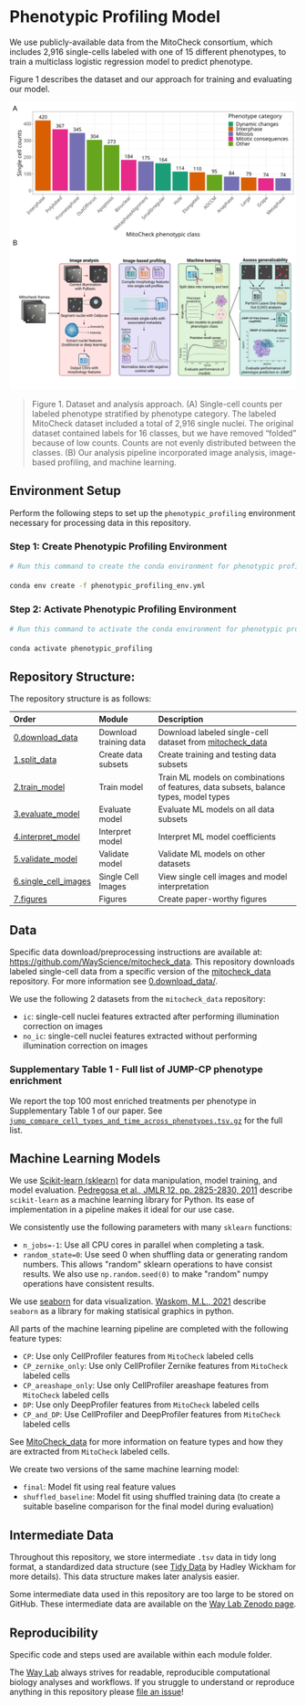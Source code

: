# Phenotypic Profiling Model

We use publicly-available data from the MitoCheck consortium, which includes 2,916 single-cells labeled with one of 15 different phenotypes, to train a multiclass logistic regression model to predict phenotype.

Figure 1 describes the dataset and our approach for training and evaluating our model.

![main_figure_1](./7.figures/figures/main_figure_1_class_count_and_workflow.png)

> Figure 1. Dataset and analysis approach. (A) Single-cell counts per labeled phenotype stratified by phenotype category. The labeled MitoCheck dataset included a total of 2,916 single nuclei. The original dataset contained labels for 16 classes, but we have removed “folded” because of low counts. Counts are not evenly distributed between the classes. (B) Our analysis pipeline incorporated image analysis, image-based profiling, and machine learning.

## Environment Setup

Perform the following steps to set up the `phenotypic_profiling` environment necessary for processing data in this repository.

### Step 1: Create Phenotypic Profiling Environment

```sh
# Run this command to create the conda environment for phenotypic profiling

conda env create -f phenotypic_profiling_env.yml
```

### Step 2: Activate Phenotypic Profiling Environment

```sh
# Run this command to activate the conda environment for phenotypic profiling

conda activate phenotypic_profiling
```

## Repository Structure:

The repository structure is as follows:

| Order | Module | Description |
| :---- | :----- | :---------- |
| [0.download_data](0.download_data/) | Download training data | Download labeled single-cell dataset from [mitocheck_data](https://github.com/WayScience/mitocheck_data) |
| [1.split_data](1.split_data/) | Create data subsets | Create training and testing data subsets |
| [2.train_model](2.train_model/) | Train model | Train ML models on combinations of features, data subsets, balance types, model types |
| [3.evaluate_model](3.evaluate_model/) | Evaluate model | Evaluate ML models on all data subsets |
| [4.interpret_model](4.interpret_model/) | Interpret model | Interpret ML model coefficients |
| [5.validate_model](5.validate_model/) | Validate model | Validate ML models on other datasets |
| [6.single_cell_images](6.single_cell_images/) | Single Cell Images | View single cell images and model interpretation |
| [7.figures](7.figures/) | Figures | Create paper-worthy figures |

## Data

Specific data download/preprocessing instructions are available at: https://github.com/WayScience/mitocheck_data.
This repository downloads labeled single-cell data from a specific version of the [mitocheck_data](https://github.com/WayScience/mitocheck_data) repository.
For more information see [0.download_data/](0.download_data/).

We use the following 2 datasets from the `mitocheck_data` repository:
- `ic`: single-cell nuclei features extracted after performing illumination correction on images
- `no_ic`: single-cell nuclei features extracted without performing illumination correction on images

### Supplementary Table 1 - Full list of JUMP-CP phenotype enrichment

We report the top 100 most enriched treatments per phenotype in Supplementary Table 1 of our paper.
See [`jump_compare_cell_types_and_time_across_phenotypes.tsv.gz`](https://github.com/WayScience/phenotypic_profiling_model/blob/6cd37b2e9255892bed703c56d466806ea63d7066/3.evaluate_model/jump_phenotype_profiles/jump_compare_cell_types_and_time_across_phenotypes.tsv.gz) for the full list.

## Machine Learning Models

We use [Scikit-learn (sklearn)](https://scikit-learn.org/) for data manipulation, model training, and model evaluation.
[Pedregosa et al., JMLR 12, pp. 2825-2830, 2011](http://jmlr.csail.mit.edu/papers/v12/pedregosa11a.html) describe `scikit-learn` as a machine learning library for Python.
Its ease of implementation in a pipeline makes it ideal for our use case.

We consistently use the following parameters with many `sklearn` functions:

- `n_jobs=-1`: Use all CPU cores in parallel when completing a task.
- `random_state=0`: Use seed 0 when shuffling data or generating random numbers.
This allows "random" sklearn operations to have consist results.
We also use `np.random.seed(0)` to make "random" numpy operations have consistent results.

We use [seaborn](https://seaborn.pydata.org/) for data visualization. 
[Waskom, M.L., 2021](https://doi.org/10.21105/joss.03021) describe `seaborn` as a library for making statisical graphics in python.

All parts of the machine learning pipeline are completed with the following feature types:
- `CP`: Use only CellProfiler features from `MitoCheck` labeled cells
- `CP_zernike_only`: Use only CellProfiler Zernike features from `MitoCheck` labeled cells
- `CP_areashape_only`: Use only CellProfiler areashape features from `MitoCheck` labeled cells
- `DP`: Use only DeepProfiler features from `MitoCheck` labeled cells
- `CP_and_DP`: Use CellProfiler and DeepProfiler features from `MitoCheck` labeled cells

See [MitoCheck_data](https://github.com/WayScience/mitocheck_data) for more information on feature types and how they are extracted from `MitoCheck` labeled cells.

We create two versions of the same machine learning model:
- `final`: Model fit using real feature values
- `shuffled_baseline`: Model fit using shuffled training data (to create a suitable baseline comparison for the final model during evaluation)

## Intermediate Data

Throughout this repository, we store intermediate `.tsv` data in tidy long format, a standardized data structure (see [Tidy Data](https://vita.had.co.nz/papers/tidy-data.pdf) by Hadley Wickham for more details).
This data structure makes later analysis easier.

Some intermediate data used in this repository are too large to be stored on GitHub.
These intermediate data are available on the [Way Lab Zenodo page](https://zenodo.org/communities/wayscience/).

## Reproducibility

Specific code and steps used are available within each module folder.

The [Way Lab](https://www.waysciencelab.com/) always strives for readable, reproducible computational biology analyses and workflows.
If you struggle to understand or reproduce anything in this repository please [file an issue](https://github.com/WayScience/mitocheck_data/issues/new/choose)!
